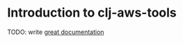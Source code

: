 # Introduction to clj-aws-tools

TODO: write [great documentation](http://jacobian.org/writing/what-to-write/)
